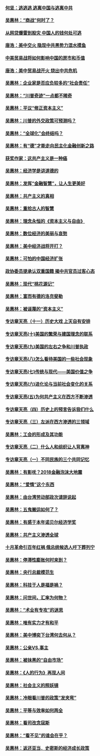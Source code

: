 #### [何坚：逃逃逃 逃离中国与逃离中共](../pages/nsc423/n10592891.md?t=10091232) 

#### [吴惠林：“商战”何时了？](../pages/nsc423/n10573558.md?t=10091232) 

#### [从网贷爆雷到股灾 中国人的钱何处可逃](../pages/nsc423/n10572800.md?t=10091232) 

#### [唐浩：美中交火 隐现中共黑势力混水摸鱼](../pages/nsc423/n10544040.md?t=10091232) 

#### [中美贸易战将如何影响中国的房市和币值](../pages/nsc423/n10543697.md?t=10091232) 

#### [唐浩：美中贸易战开火 烧出中共危机](../pages/nsc423/n10540126.md?t=10091232) 

#### [吴惠林：企业家是否应负较多的“社会责任”](../pages/nsc423/n10535022.md?t=10091232) 

#### [吴惠林：“川普奇迹”一点都不稀奇](../pages/nsc423/n10512808.md?t=10091232) 

#### [吴惠林：平议“修正资本主义”](../pages/nsc423/n10495724.md?t=10091232) 

#### [吴惠林：川普的外交政策可预测吗？](../pages/nsc423/n10462387.md?t=10091232) 

#### [吴惠林：“全球化”会终结吗？](../pages/nsc423/n10452838.md?t=10091232) 

#### [吴惠林：有“德”才能走向民主化金融创新之路](../pages/nsc423/n10432292.md?t=10091232) 

#### [获奖作家：这共产主义是一种癌](../pages/nsc423/n10431541.md?t=10091232) 

#### [吴惠林：经济学是讲道德的](../pages/nsc423/n10398014.md?t=10091232) 

#### [吴惠林：发挥“金融智慧”，让人生更美好](../pages/nsc423/n10375019.md?t=10091232) 

#### [吴惠林：共产主义的真相](../pages/nsc423/n10351394.md?t=10091232) 

#### [吴惠林：重拾古人的智慧](../pages/nsc423/n10337691.md?t=10091232) 

#### [吴惠林：理念永恒的《资本主义与自由》](../pages/nsc423/n10316274.md?t=10091232) 

#### [吴惠林：数位经济的美丽与哀愁](../pages/nsc423/n10292946.md?t=10091232) 

#### [吴惠林：美中经济战将开打？](../pages/nsc423/n10258825.md?t=10091232) 

#### [吴惠林：可怕的中国经济扩张](../pages/nsc423/n10219147.md?t=10091232) 

#### [政协委员提承认双重国籍 揭中共官员过客心态](../pages/nsc423/n10208809.md?t=10091232) 

#### [吴惠林：现代“桃花源记”](../pages/nsc423/n10185234.md?t=10091232) 

#### [吴惠林：富而有德的洛克斐勒](../pages/nsc423/n10142264.md?t=10091232) 

#### [吴惠林：被诬蔑的“资本主义”](../pages/nsc423/n10124816.md?t=10091232) 

#### [专访章天亮（十一）历史大戏 上天自有安排](../pages/nsc423/n10094905.md?t=10091232) 

#### [专访章天亮(十)美国的繁荣与建国理念的联系](../pages/nsc423/n10094899.md?t=10091232) 

#### [专访章天亮(九)美国的左右之争和川普执政](../pages/nsc423/n10094889.md?t=10091232) 

#### [专访章天亮(八)怎么看待美国的一些社会现象](../pages/nsc423/n10094857.md?t=10091232) 

#### [专访章天亮(七)传统与现代——美国价值之争](../pages/nsc423/n10093140.md?t=10091232) 

#### [专访章天亮(六)进化论与当前社会变化的关系](../pages/nsc423/n10092036.md?t=10091232) 

#### [专访章天亮(五)为何共产主义在西方不断渗透](../pages/nsc423/n10083620.md?t=10091232) 

#### [专访章天亮（四）历史上的预言告诉我们什么](../pages/nsc423/n10083606.md?t=10091232) 

#### [专访章天亮（三）左派在西方渗透的三领域](../pages/nsc423/n10081115.md?t=10091232) 

#### [吴惠林：工会的形成及其功能](../pages/nsc423/n10080633.md?t=10091232) 

#### [专访章天亮（二）什么人和组织让人背离神](../pages/nsc423/n10076637.md?t=10091232) 

#### [专访章天亮（一）不同民族的三个共同记忆](../pages/nsc423/n10074188.md?t=10091232) 

#### [吴惠林：有影呒？2018金融泡沫大地震](../pages/nsc423/n10040534.md?t=10091232) 

#### [吴惠林：“爱情”这个东西](../pages/nsc423/n10019423.md?t=10091232) 

#### [吴惠林：由台湾劳动部政次请辞说起](../pages/nsc423/n9979679.md?t=10091232) 

#### [吴惠林：五鬼搬运如何了？](../pages/nsc423/n9925338.md?t=10091232) 

#### [吴惠林：有感于本年诺贝尔经济学奖](../pages/nsc423/n9871883.md?t=10091232) 

#### [吴惠林：共产主义渗透全球](../pages/nsc423/n9812748.md?t=10091232) 

#### [十月革命引百年红祸 俄总统候选人吁下葬列宁](../pages/nsc423/n9810182.md?t=10091232) 

#### [吴惠林：停滞性膨胀何时来到？](../pages/nsc423/n9764136.md?t=10091232) 

#### [吴惠林：央行总裁模范生](../pages/nsc423/n9728134.md?t=10091232) 

#### [吴惠林：科技于人是福是祸？](../pages/nsc423/n9672982.md?t=10091232) 

#### [吴惠林：问世间，汇率为何物？](../pages/nsc423/n9621788.md?t=10091232) 

#### [吴惠林：“术业有专攻”的迷思](../pages/nsc423/n9580363.md?t=10091232) 

#### [吴惠林：唯有实力才有和平](../pages/nsc423/n9529599.md?t=10091232) 

#### [吴惠林：美中博奕下台湾何去何从？](../pages/nsc423/n9483598.md?t=10091232) 

#### [吴惠林：公亲VS.事主](../pages/nsc423/n9425637.md?t=10091232) 

#### [吴惠林：被抹黑的“自由市场”](../pages/nsc423/n9351545.md?t=10091232) 

#### [吴惠林：《人的行为》再现人间](../pages/nsc423/n9296339.md?t=10091232) 

#### [吴惠林：社会主义的照妖镜](../pages/nsc423/n9243460.md?t=10091232) 

#### [吴惠林：冷眼看川普的政策“发夹弯”](../pages/nsc423/n9120684.md?t=10091232) 

#### [吴惠林：平等与效率如何两全](../pages/nsc423/n9075430.md?t=10091232) 

#### [吴惠林：看司改念寇斯](../pages/nsc423/n9024915.md?t=10091232) 

#### [吴惠林：“看不见”的谁会在乎？](../pages/nsc423/n8977488.md?t=10091232) 

#### [吴惠林：返还亚当．史密斯的经济成长政策](../pages/nsc423/n8931896.md?t=10091232) 

